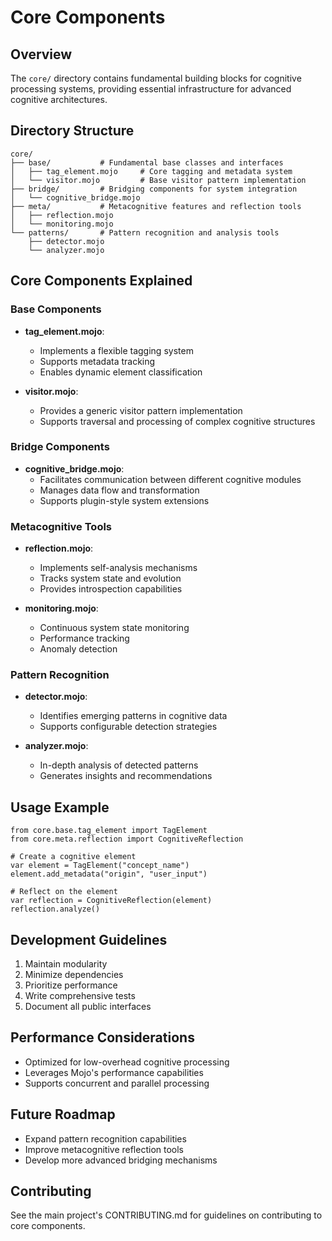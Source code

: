 # Core Components

## Overview

The `core/` directory contains fundamental building blocks for cognitive processing systems, providing essential infrastructure for advanced cognitive architectures.

## Directory Structure

```
core/
├── base/           # Fundamental base classes and interfaces
│   ├── tag_element.mojo     # Core tagging and metadata system
│   └── visitor.mojo         # Base visitor pattern implementation
├── bridge/         # Bridging components for system integration
│   └── cognitive_bridge.mojo
├── meta/           # Metacognitive features and reflection tools
│   ├── reflection.mojo
│   └── monitoring.mojo
└── patterns/       # Pattern recognition and analysis tools
    ├── detector.mojo
    └── analyzer.mojo
```

## Core Components Explained

### Base Components
- **tag_element.mojo**:
  - Implements a flexible tagging system
  - Supports metadata tracking
  - Enables dynamic element classification

- **visitor.mojo**:
  - Provides a generic visitor pattern implementation
  - Supports traversal and processing of complex cognitive structures

### Bridge Components
- **cognitive_bridge.mojo**:
  - Facilitates communication between different cognitive modules
  - Manages data flow and transformation
  - Supports plugin-style system extensions

### Metacognitive Tools
- **reflection.mojo**:
  - Implements self-analysis mechanisms
  - Tracks system state and evolution
  - Provides introspection capabilities

- **monitoring.mojo**:
  - Continuous system state monitoring
  - Performance tracking
  - Anomaly detection

### Pattern Recognition
- **detector.mojo**:
  - Identifies emerging patterns in cognitive data
  - Supports configurable detection strategies

- **analyzer.mojo**:
  - In-depth analysis of detected patterns
  - Generates insights and recommendations

## Usage Example

```mojo
from core.base.tag_element import TagElement
from core.meta.reflection import CognitiveReflection

# Create a cognitive element
var element = TagElement("concept_name")
element.add_metadata("origin", "user_input")

# Reflect on the element
var reflection = CognitiveReflection(element)
reflection.analyze()
```

## Development Guidelines

1. Maintain modularity
2. Minimize dependencies
3. Prioritize performance
4. Write comprehensive tests
5. Document all public interfaces

## Performance Considerations

- Optimized for low-overhead cognitive processing
- Leverages Mojo's performance capabilities
- Supports concurrent and parallel processing

## Future Roadmap

- Expand pattern recognition capabilities
- Improve metacognitive reflection tools
- Develop more advanced bridging mechanisms

## Contributing

See the main project's CONTRIBUTING.md for guidelines on contributing to core components.
